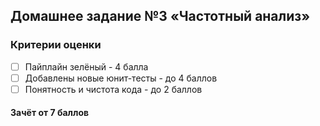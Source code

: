 ## Домашнее задание №3 «Частотный анализ»

### Критерии оценки
- [ ] Пайплайн зелёный - 4 балла
- [ ] Добавлены новые юнит-тесты - до 4 баллов
- [ ] Понятность и чистота кода - до 2 баллов

#### Зачёт от 7 баллов
